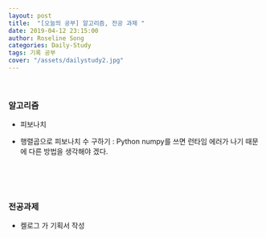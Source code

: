 ```yaml
---
layout: post
title:  "[오늘의 공부] 알고리즘, 전공 과제 "
date: 2019-04-12 23:15:00
author: Roseline Song
categories: Daily-Study
tags: 기록 공부
cover: "/assets/dailystudy2.jpg"
---
```


<br>

### 알고리즘 

- 피보나치 

- 행렬곱으로 피보나치 수 구하기 : Python numpy를 쓰면 런타임 에러가 나기 때문에 다른 방법을 생각해야 겠다. 

<br>
<br>
​

### 전공과제 

- 켈로그 가 기획서 작성 

​<br>
<br>